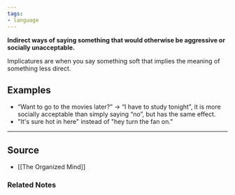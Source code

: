 ```yaml
---
tags:
- language
---
```

**Indirect ways of saying something that would otherwise be aggressive or socially unacceptable.**

Implicatures are when you say something soft that implies the meaning of something less direct. 

## Examples

- “Want to go to the movies later?” → “I have to study tonight”, it is more socially acceptable than simply saying “no”, but has the same effect.
- "It's sure hot in here" instead of "hey turn the fan on."

---

## Source
- [[The Organized Mind]]

### Related Notes